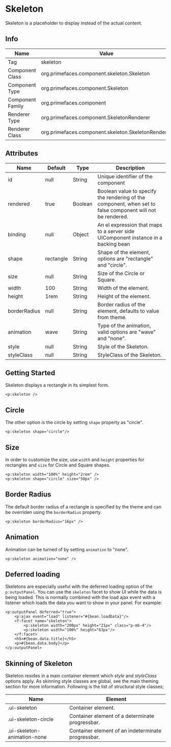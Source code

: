 # Skeleton

Skeleton is a placeholder to display instead of the actual content.

## Info

| Name | Value |
| --- | --- |
| Tag | skeleton
| Component Class | org.primefaces.component.skeleton.Skeleton
| Component Type | org.primefaces.component.Skeleton
| Component Family | org.primefaces.component
| Renderer Type | org.primefaces.component.SkeletonRenderer
| Renderer Class | org.primefaces.component.skeleton.SkeletonRenderer

## Attributes

| Name | Default | Type | Description |
| --- | --- | --- | --- |
| id | null | String | Unique identifier of the component
| rendered | true | Boolean | Boolean value to specify the rendering of the component, when set to false component will not be rendered.
| binding | null | Object | An el expression that maps to a server side UIComponent instance in a backing bean
| shape | rectangle | String | Shape of the element, options are "rectangle" and "circle".
| size | null | String | Size of the Circle or Square.
| width | 100 | String | 	Width of the element.
| height | 1rem | String | Height of the element.
| borderRadius | null | String | Border radius of the element, defaults to value from theme.
| animation | wave | String | Type of the animation, valid options are "wave" and "none".
| style | null | String | Style of the Skeleton.
| styleClass | null | String | StyleClass of the Skeleton.

## Getting Started
Skeleton displays a rectangle in its simplest form.

```xhtml
<p:skeleton />
```

## Circle
The other option is the circle by setting `shape` property as "circle".

```xhtml
<p:skeleton shape="circle"/>
```

## Size
In order to customize the size, use `width` and `height` properties for rectangles and `size` for Circle
and Square shapes.

```xhtml
<p:skeleton width="100%" height="2rem" />
<p:skeleton shape="circle" size="50px" />
```

## Border Radius
The default border radius of a rectangle is specified by the theme and can be overriden using the `borderRadius`
property.

```xhtml
<p:skeleton borderRadius="16px" />
```

## Animation
Animation can be turned of by setting `animation` to "none".

```xhtml
<p:skeleton animation="none" />
```

## Deferred loading
Skeletons are especially useful with the deferred loading option of the `p:outputPanel`. You can use the `skeleton`
facet to show UI while the data is being loaded. This is normally combined with the load ajax event with a listener
which loads the data you want to show in your panel. For example:

```xhtml
<p:outputPanel deferred="true">
    <p:ajax event="load" listener="#{bean.loadData}"/>
    <f:facet name="skeleton">
        <p:skeleton width="200px" height="21px" class="p-mb-4"/>
        <p:skeleton width="100%" height="63px"/>
    </f:facet>
    <h5>#{bean.data.title}</h5>
    <p>#{bean.data.body}</p>
</p:outputPanel>
```

## Skinning of Skeleton
Skeleton resides in a main container element which _style_ and _styleClass_ options apply. As skinning
style classes are global, see the main theming section for more information. Following is the list of
structural style classes;

| Name | Element |
| --- | --- |
|.ui-skeleton | Container element.
|.ui-skeleton-circle | Container element of a determinate progressbar.
|.ui-skeleton-animation-none | Container element of an indeterminate progressbar.
